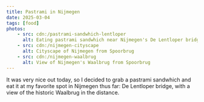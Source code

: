 ```yaml
---
title: Pastrami in Nijmegen
date: 2025-03-04
tags: [food]
photos:
    - src: cdn:/pastrami-sandwhich-lentloper
      alt: Eating pastrami sandwhich near Nijmegen's De Lentloper bridge
    - src: cdn:/nijmegen-cityscape
      alt: Cityscape of Nijmegen from Spoorbrug
    - src: cdn:/nijmegen-waalbrug
      alt: View of Nijmegen's Waalbrug from Spoorbrug
---
```


It was very nice out today, so I decided to grab a pastrami sandwhich and
eat it at my favorite spot in Nijmegen thus far: De Lentloper bridge, with
a view of the historic Waalbrug in the distance.
